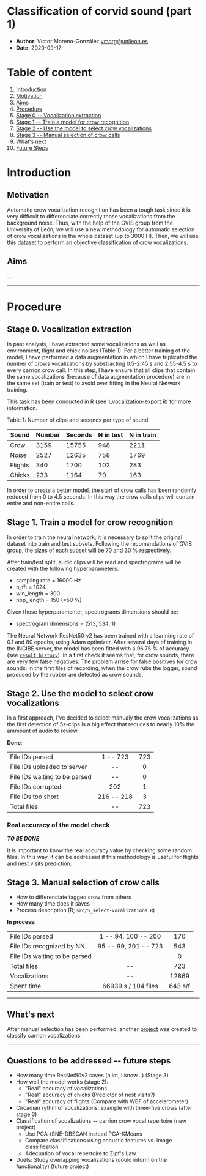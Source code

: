# Classification of corvid sound (part 1)
  * **Author**: Víctor Moreno-González <vmorg@unileon.es>
  * **Date**: 2020-09-17

# Table of content
1. [Introduction](#introduction)
  1. [Motivation](#motivation)
  1. [Aims](#aims)
1. [Procedure](#procedure)
  1. [Stage 0 -- Vocalization extraction](#stage-0-vocalization-extraction)
  1. [Stage 1 -- Train a model for crow recognition](#stage-1-train-a-model-for-crow-recognition)
  1. [Stage 2 -- Use the model to select crow vocalizations](#stage-2-use-the-model-to-select-crow-vocalizations)
  1. [Stage 3 -- Manual selection of crow calls](#stage-3-manual-selection-of-crow-calls)
1. [What's next](#whats-next)
1. [Future Steps](#future-steps)

# Introduction
## Motivation
Automatic crow vocalization recognition has been a tough
task since it is very difficult to differenciate correctly
those vocalizations from the background noise. Thus, with
the help of the GVIS group from the University of León, we
will use a new methodology for automatic selection of crow
vocalizations in the whole dataset (up to 3000 H). Then,
we will use this dataset to perform an objective
classification of crow vocalizations.

## Aims
...

----

# Procedure

## Stage 0. Vocalization extraction
In past analysis, I have extracted some vocalizations as
well as environment, flight and chick noises (Table 1).
For a better training of the model, I have performed
a data augmentation in which I have triplicated the number
of crows vocalizations by substracting 0.5-2.45 s and
2.55-4.5 s to every carrion crow call. In this step,
I have ensure that all clips that contain the
same vocalizations (because of data augmentation
procedure) are in the same set (train or test) to
avoid over fitting in the Neural Network training.

This task has been conducted in R
(see [1_vocalization-export.R](src/1_vocalization-export.R))
for more information.

Table 1: Number of clips and seconds per type of sound

| Sound   | Number | Seconds | N in test | N in train |
|---------|--------|---------|-----------|------------|
| Crow    |  3159  |  15755  |    948    |   2211     |
| Noise   |  2527  |  12635  |    758    |   1769     |
| Flights |  340   |   1700  |    102    |    283     |
| Chicks  |  233   |   1164  |     70    |    163     |


In order to create a better model, the start of crow calls
has been randomly reduced from 0 to 4.5 seconds. In this
way the crow calls clips will contain entire and
non-entire calls.

## Stage 1. Train a model for crow recognition
In order to train the neural network, it is necessary to
split the original dataset into train and test subsets.
Following the recomendations of GVIS group, the sizes
of each subset will be 70 and 30 % respectively.

After train/test split, audio clips will be read and
spectrograms will be created with the following
hyperparameters:

  * sampling rate = 16000 Hz
  * n_fft = 1024
  * win_length = 300
  * hop_length = 150 (=50 %)

Given those hyperparamenter, spectrograms dimensions
should be:

  * spectrogram dimensions = (513, 534, 1)


The Neural Network ResNet50_v2 has been trained with a
learining rate of 0.1 and 80 epochs, using Adam optimizer.
After several days of training in the INCIBE server,
the model has been fitted with a 96.75 % of accuracy
(see [`result history`](results/ResNet50V2_historial_de_entrenamiento.csv)).
In a first check it seems that, for crow sounds, there are
very few false negatives. The problem arrise for false positives
for crow sounds: in the first files of recording, when the crow
rubs the logger, sound produced by the rubber are detected as crow sounds.

## Stage 2. Use the model to select crow vocalizations

In a first approach, I've decided to select manualy the crow
vocalizations as the first detection of 5s-clips is a big effect
that reduces to nearly 10% the ammount of audio to review.

**Done**:

|                               |            |     |
|:------------------------------|:----------:|:---:|
| File IDs parsed               |   1 -- 723 | 723 |
| File IDs uploaded to server   |     --     | 0   |
| File IDs waiting to be parsed |     --     | 0   |
| File IDs corrupted            | 202        | 1   |
| File IDs too short            | 216 -- 218 | 3   |
| Total files                   |     --     | 723 |


### Real accuracy of the model check

**_TO BE DONE_**

It is important to know the real accuracy value by checking some
random files. In this way, it can be addressed if this methodology
is useful for flights and nest visits prediction.

## Stage 3. Manual selection of crow calls

  * How to differenciate tagged crow from others
  * How many time does it saves
  * Process description (R; `src/5_select-vocalizations.R`)

**In process**:

|                               |                      |          |
|:------------------------------|:--------------------:|:--------:|
| File IDs parsed               | 1 -- 94, 100 -- 200  | 170      |
| File IDs recognized by NN     | 95 -- 99, 201 -- 723 | 543      |
| File IDs waiting to be parsed |                      | 0        |
| Total files                   |        --            | 723      |
| Vocalizations                 |        --            | 12869    |
| Spent time                    | 66939 s / 104 files  | 643 s/f  |

----

## What's next
After manual selection has been performed, another
[project](../20210217_Carrion-crow_Vocal-repertoire/README.md)
was created to classify carrion vocalizations.

-----
## Questions to be addressed -- future steps
  - How many time ResNet50v2 saves (a lot, I know...)
    (Stage 3)
  - How well the model works (stage 2):
    * "Real" accuracy of vocalizations
    * "Real" accuracy of chicks (Predictor of nest visits?)
    * "Real" accuracy of flights (Compare with WBF of accelerometer)
  - Circadian rythm of vocalizations: example with three-five crows
    (after stage 3)
  - Classification of vocalizations -- carrion crow vocal repertoire
    (new project)
    * Use PCA-tSNE-DBSCAN instead PCA-KMeans
    * Compare classifications using acoustic features vs. image classification
    * Adecuation of vocal repertoire to Zipf's Law
  - Duets: Study overlapping vocalizations (could inform on the functionality)
    (future project)
